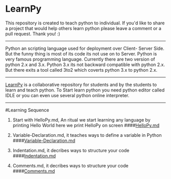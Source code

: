 # LearnPy
This repository is created to teach python to individual. If you'd like to share a project that would help others learn python please leave a comment or a pull request. Thank you! :)
________________________________________________________________________________________________________________________________
Python an scripting language used for deployment over Client- Server Side. But the funny thing is most of its code its not use on to Server. Python is very famous programming language. Currently there are two version of python 2.x and 3.x.
Python 3.x its not backward compatible with python 2.x.
But there exits a tool called 3to2 which coverts python 3.x to python 2.x.
_________________________________________________________________________________________________________________________
<a href="https://github.com/BhaveshSGupta/LearnPy/">LearnPy</a> is a collaborative repository for students and by the students to learn and teach python.
To Start learn python you need python editor called IDLE or you can even use several python online interpreter.

----

#Learning Sequence
1) Start with HelloPy.md, An ritual we start learning any language by printing Hello World here we print HelloPy on screen
####<a href="https://github.com/BhaveshSGupta/LearnPy/blob/master/HelloPy.md">HelloPy.md</a>

2) Variable-Declaration.md, it teaches ways to define a variable in Python
####<a href="https://github.com/BhaveshSGupta/LearnPy/blob/master/Variable-Declaration.md">Variable-Declaration.md</a>

3) Indentation.md, it decribes ways to structure your code
####<a href="https://github.com/BhaveshSGupta/LearnPy/blob/master/Indentation.md">Indentation.md</a>

4) Comments.md, it decribes ways to structure your code
####<a href="https://github.com/BhaveshSGupta/LearnPy/blob/master/Comments.md">Comments.md</a>
